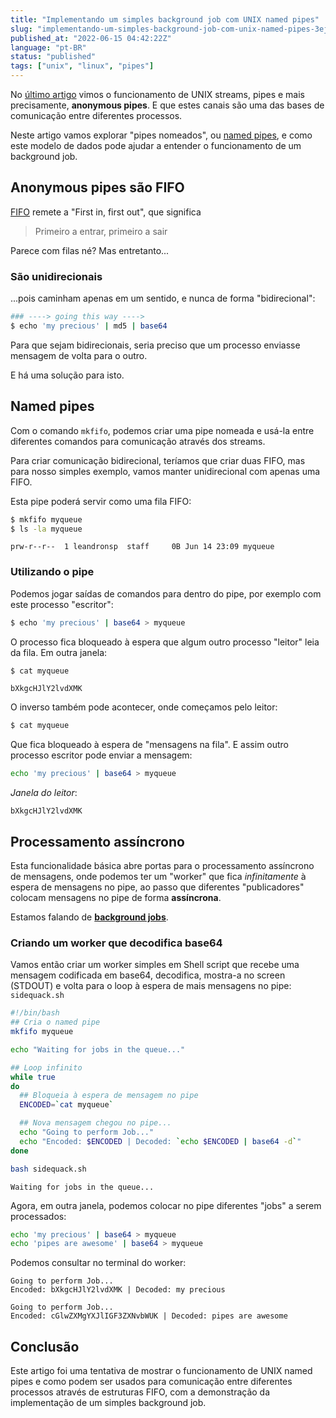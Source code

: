 ```yaml
---
title: "Implementando um simples background job com UNIX named pipes"
slug: "implementando-um-simples-background-job-com-unix-named-pipes-3eja"
published_at: "2022-06-15 04:42:22Z"
language: "pt-BR"
status: "published"
tags: ["unix", "linux", "pipes"]
---
```


No [último artigo](https://dev.to/leandronsp/entendendo-unix-pipes-3k56) vimos o funcionamento de UNIX streams, pipes e mais precisamente, **anonymous pipes**. E que estes canais são uma das bases de comunicação entre diferentes processos. 

Neste artigo vamos explorar "pipes nomeados", ou [named pipes](https://en.wikipedia.org/wiki/Named_pipe), e como este modelo de dados pode ajudar a entender o funcionamento de um background job. 

## Anonymous pipes são FIFO
[FIFO](https://en.wikipedia.org/wiki/FIFO_(computing_and_electronics)) remete a "First in, first out", que significa

> Primeiro a entrar, primeiro a sair

Parece com filas né? Mas entretanto...

### São unidirecionais
...pois caminham apenas em um sentido, e nunca de forma "bidirecional":
```bash
### ----> going this way ---->
$ echo 'my precious' | md5 | base64
```

Para que sejam bidirecionais, seria preciso que um processo enviasse mensagem de volta para o outro. 

E há uma solução para isto.

## Named pipes
Com o comando `mkfifo`, podemos criar uma pipe nomeada e usá-la entre diferentes comandos para comunicação através dos streams. 

Para criar comunicação bidirecional, teríamos que criar duas FIFO, mas para nosso simples exemplo, vamos manter unidirecional com apenas uma FIFO. 

Esta pipe poderá servir como uma fila FIFO:
```bash
$ mkfifo myqueue
$ ls -la myqueue
```
```
prw-r--r--  1 leandronsp  staff     0B Jun 14 23:09 myqueue
```

### Utilizando o pipe
Podemos jogar saídas de comandos para dentro do pipe, por exemplo com este processo "escritor":
```bash
$ echo 'my precious' | base64 > myqueue
```
O processo fica bloqueado à espera que algum outro processo "leitor" leia da fila. Em outra janela:
```bash
$ cat myqueue
```
```
bXkgcHJlY2lvdXMK
```
O inverso também pode acontecer, onde começamos pelo leitor:
```bash
$ cat myqueue
```
Que fica bloqueado à espera de "mensagens na fila". E assim outro processo escritor pode enviar a mensagem:
```bash
echo 'my precious' | base64 > myqueue
```
*Janela do leitor*:
```
bXkgcHJlY2lvdXMK
```
## Processamento assíncrono
Esta funcionalidade básica abre portas para o processamento assíncrono de mensagens, onde podemos ter um "worker" que fica *infinitamente* à espera de mensagens no pipe, ao passo que diferentes "publicadores" colocam mensagens no pipe de forma **assíncrona**. 

Estamos falando de **[background jobs](https://en.wikipedia.org/wiki/Background_process)**. 

### Criando um worker que decodifica base64
Vamos então criar um worker simples em Shell script que recebe uma mensagem codificada em base64, decodifica, mostra-a no screen (STDOUT) e volta para o loop à espera de mais mensagens no pipe:
`sidequack.sh`
```bash
#!/bin/bash
## Cria o named pipe
mkfifo myqueue

echo "Waiting for jobs in the queue..."

## Loop infinito
while true
do
  ## Bloqueia à espera de mensagem no pipe
  ENCODED=`cat myqueue`

  ## Nova mensagem chegou no pipe...
  echo "Going to perform Job..."
  echo "Encoded: $ENCODED | Decoded: `echo $ENCODED | base64 -d`"
done
```
```bash
bash sidequack.sh
```
```
Waiting for jobs in the queue...
```
Agora, em outra janela, podemos colocar no pipe diferentes "jobs" a serem processados:
```bash
echo 'my precious' | base64 > myqueue
echo 'pipes are awesome' | base64 > myqueue
```
Podemos consultar no terminal do worker:
```
Going to perform Job...                                       
Encoded: bXkgcHJlY2lvdXMK | Decoded: my precious
              
Going to perform Job...                                       
Encoded: cGlwZXMgYXJlIGF3ZXNvbWUK | Decoded: pipes are awesome
```
## Conclusão
Este artigo foi uma tentativa de mostrar o funcionamento de UNIX named pipes e como podem ser usados para comunicação entre diferentes processos através de estruturas FIFO, com a demonstração da implementação de um simples background job. 


